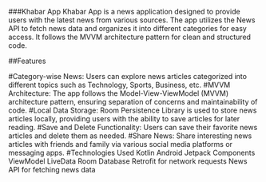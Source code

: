 ###Khabar App
Khabar App is a news application designed to provide users with the latest news from various sources.
The app utilizes the News API to fetch news data and organizes it into different categories for easy access. 
It follows the MVVM architecture pattern for clean and structured code.

##Features

#Category-wise News:
Users can explore news articles categorized into different topics such as Technology, Sports, Business, etc.
#MVVM Architecture: 
The app follows the Model-View-ViewModel (MVVM) architecture pattern, ensuring separation of concerns and maintainability of code.
#Local Data Storage:
Room Persistence Library is used to store news articles locally, providing users with the ability to save articles for later reading.
#Save and Delete Functionality: 
Users can save their favorite news articles and delete them as needed.
#Share News:
Share interesting news articles with friends and family via various social media platforms or messaging apps.
#Technologies Used
Kotlin
Android Jetpack Components
ViewModel
LiveData
Room Database
Retrofit for network requests
News API for fetching news data

